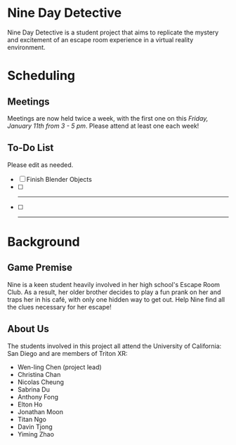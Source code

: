 # Nine Day Detective
Nine Day Detective is a student project that aims to replicate the mystery and excitement of an escape room experience in a virtual reality environment.

# Scheduling

## Meetings
Meetings are now held twice a week, with the first one on this _Friday, January 11th from 3 - 5 pm_. Please attend at least one each week!

## To-Do List 
Please edit as needed.

- [ ] Finish Blender Objects
- [ ] _____
- [ ] _____

# Background 

## Game Premise
Nine is a keen student heavily involved in her high school's Escape Room Club. As a result, her older brother decides to play a 
fun prank on her and traps her in his café, with only one hidden way to get out. Help Nine find all the clues necessary for her escape!

## About Us
The students involved in this project all attend the University of California: San Diego and are members of Triton XR:
- Wen-ling Chen (project lead)
- Christina Chan   
- Nicolas Cheung  
- Sabrina Du  
- Anthony Fong  
- Elton Ho  
- Jonathan Moon  
- Titan Ngo  
- Davin Tjong 
- Yiming Zhao  
                               
                               
                                                                                                                                           



